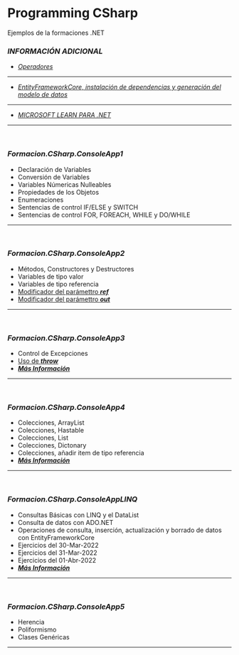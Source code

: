 # Programming CSharp
Ejemplos de la formaciones .NET
&nbsp;
&nbsp;
&nbsp;
&nbsp;
&nbsp;
### ***INFORMACIÓN ADICIONAL***
* [*Operadores*](https://github.com/borjacabeza/csharp/blob/main/OPERADORES.md)
---
* [*EntityFrameworkCore, instalación de dependencias y generación del modelo de datos*](https://github.com/borjacabeza/csharp/blob/main/EF.md)
---
* [*MICROSOFT LEARN PARA .NET*](https://docs.microsoft.com/es-es/learn/dotnet/)
&nbsp;
---
&nbsp;
### ***Formacion.CSharp.ConsoleApp1***
* Declaración de Variables
* Conversión de Variables
* Variables Númericas Nulleables
* Propiedades de los Objetos
* Enumeraciones
* Sentencias de control IF/ELSE y SWITCH
* Sentencias de control FOR, FOREACH, WHILE y DO/WHILE
&nbsp;
---
&nbsp;
### ***Formacion.CSharp.ConsoleApp2***
* Métodos, Constructores y Destructores
* Variables de tipo valor
* Variables de tipo referencia
* [Modificador del parámettro ***ref***](https://docs.microsoft.com/es-es/dotnet/csharp/language-reference/keywords/ref)
* [Modificador del parámettro ***out***](https://docs.microsoft.com/es-es/dotnet/csharp/language-reference/keywords/out-parameter-modifier)
&nbsp;
---
&nbsp;
### ***Formacion.CSharp.ConsoleApp3***
* Control de Excepciones
* [Uso de ***throw***](https://docs.microsoft.com/es-es/dotnet/csharp/language-reference/keywords/throw)
* [***Más Información***](https://docs.microsoft.com/es-es/dotnet/csharp/fundamentals/exceptions/)
&nbsp;
---
&nbsp;
### ***Formacion.CSharp.ConsoleApp4***
* Colecciones, ArrayList
* Colecciones, Hastable
* Colecciones, List
* Colecciones, Dictonary
* Colecciones, añadir item de tipo referencia
* [***Más Información***](https://docs.microsoft.com/es-es/dotnet/csharp/programming-guide/concepts/collections)
&nbsp;
---
&nbsp;
### ***Formacion.CSharp.ConsoleAppLINQ***
* Consultas Básicas con LINQ y el DataList
* Consulta de datos con ADO.NET
* Operaciones de consulta, inserción, actualización y borrado de datos con EntityFrameworkCore
* Ejercicios del 30-Mar-2022
* Ejercicios del 31-Mar-2022
* Ejercicios del 01-Abr-2022
* [***Más Información***](https://docs.microsoft.com/es-es/dotnet/csharp/programming-guide/concepts/linq/)
&nbsp;
---
&nbsp;
### ***Formacion.CSharp.ConsoleApp5***
* Herencia
* Poliformismo
* Clases Genéricas
&nbsp;
---
&nbsp;